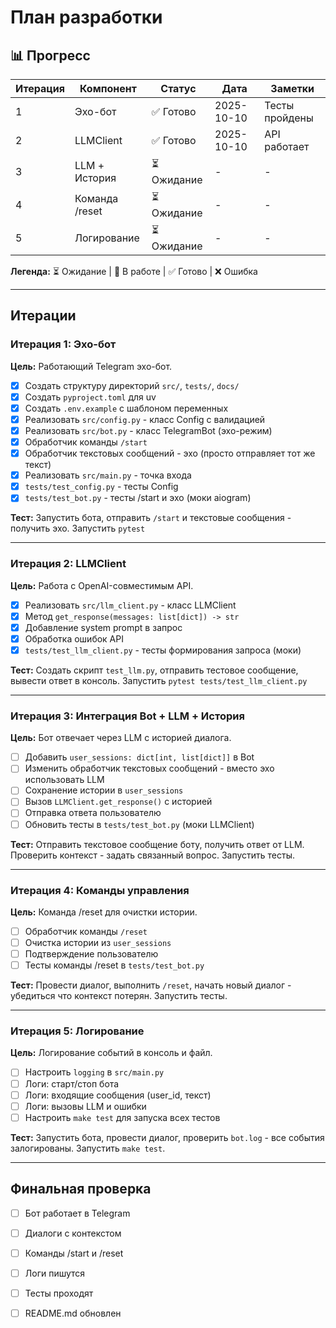 # План разработки

## 📊 Прогресс

| Итерация | Компонент | Статус | Дата | Заметки |
|----------|-----------|--------|------|---------|
| 1 | Эхо-бот | ✅ Готово | 2025-10-10 | Тесты пройдены |
| 2 | LLMClient | ✅ Готово | 2025-10-10 | API работает |
| 3 | LLM + История | ⏳ Ожидание | - | - |
| 4 | Команда /reset | ⏳ Ожидание | - | - |
| 5 | Логирование | ⏳ Ожидание | - | - |

**Легенда:** ⏳ Ожидание | 🔄 В работе | ✅ Готово | ❌ Ошибка

---

## Итерации

### Итерация 1: Эхо-бот

**Цель:** Работающий Telegram эхо-бот.

- [x] Создать структуру директорий `src/`, `tests/`, `docs/`
- [x] Создать `pyproject.toml` для uv
- [x] Создать `.env.example` с шаблоном переменных
- [x] Реализовать `src/config.py` - класс Config с валидацией
- [x] Реализовать `src/bot.py` - класс TelegramBot (эхо-режим)
- [x] Обработчик команды `/start`
- [x] Обработчик текстовых сообщений - эхо (просто отправляет тот же текст)
- [x] Реализовать `src/main.py` - точка входа
- [x] `tests/test_config.py` - тесты Config
- [x] `tests/test_bot.py` - тесты /start и эхо (моки aiogram)

**Тест:** Запустить бота, отправить `/start` и текстовые сообщения - получить эхо. Запустить `pytest`

---

### Итерация 2: LLMClient

**Цель:** Работа с OpenAI-совместимым API.

- [x] Реализовать `src/llm_client.py` - класс LLMClient
- [x] Метод `get_response(messages: list[dict]) -> str`
- [x] Добавление system prompt в запрос
- [x] Обработка ошибок API
- [x] `tests/test_llm_client.py` - тесты формирования запроса (моки)

**Тест:** Создать скрипт `test_llm.py`, отправить тестовое сообщение, вывести ответ в консоль. Запустить `pytest tests/test_llm_client.py`

---

### Итерация 3: Интеграция Bot + LLM + История

**Цель:** Бот отвечает через LLM с историей диалога.

- [ ] Добавить `user_sessions: dict[int, list[dict]]` в Bot
- [ ] Изменить обработчик текстовых сообщений - вместо эхо использовать LLM
- [ ] Сохранение истории в `user_sessions`
- [ ] Вызов `LLMClient.get_response()` с историей
- [ ] Отправка ответа пользователю
- [ ] Обновить тесты в `tests/test_bot.py` (моки LLMClient)

**Тест:** Отправить текстовое сообщение боту, получить ответ от LLM. Проверить контекст - задать связанный вопрос. Запустить тесты.

---

### Итерация 4: Команды управления

**Цель:** Команда /reset для очистки истории.

- [ ] Обработчик команды `/reset`
- [ ] Очистка истории из `user_sessions`
- [ ] Подтверждение пользователю
- [ ] Тесты команды /reset в `tests/test_bot.py`

**Тест:** Провести диалог, выполнить `/reset`, начать новый диалог - убедиться что контекст потерян. Запустить тесты.

---

### Итерация 5: Логирование

**Цель:** Логирование событий в консоль и файл.

- [ ] Настроить `logging` в `src/main.py`
- [ ] Логи: старт/стоп бота
- [ ] Логи: входящие сообщения (user_id, текст)
- [ ] Логи: вызовы LLM и ошибки
- [ ] Настроить `make test` для запуска всех тестов

**Тест:** Запустить бота, провести диалог, проверить `bot.log` - все события залогированы. Запустить `make test`.

---

## Финальная проверка

- [ ] Бот работает в Telegram
- [ ] Диалоги с контекстом
- [ ] Команды /start и /reset
- [ ] Логи пишутся
- [ ] Тесты проходят
- [ ] README.md обновлен


